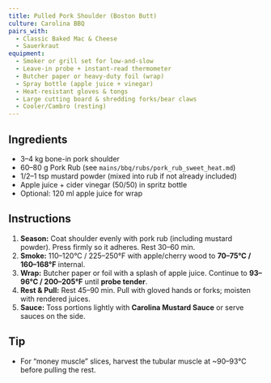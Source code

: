 ```yaml
---
title: Pulled Pork Shoulder (Boston Butt)
culture: Carolina BBQ
pairs_with:
  - Classic Baked Mac & Cheese
  - Sauerkraut
equipment:
  - Smoker or grill set for low-and-slow
  - Leave-in probe + instant-read thermometer
  - Butcher paper or heavy-duty foil (wrap)
  - Spray bottle (apple juice + vinegar)
  - Heat-resistant gloves & tongs
  - Large cutting board & shredding forks/bear claws
  - Cooler/Cambro (resting)
---
```


## Ingredients
- 3–4 kg bone-in pork shoulder
- 60–80 g Pork Rub (see `mains/bbq/rubs/pork_rub_sweet_heat.md`)
- 1/2–1 tsp mustard powder (mixed into rub if not already included)
- Apple juice + cider vinegar (50/50) in spritz bottle
- Optional: 120 ml apple juice for wrap

## Instructions
1. **Season:** Coat shoulder evenly with pork rub (including mustard powder). Press firmly so it adheres. Rest 30–60 min.
2. **Smoke:** 110–120°C / 225–250°F with apple/cherry wood to **70–75°C / 160–168°F** internal.
3. **Wrap:** Butcher paper or foil with a splash of apple juice. Continue to **93–96°C / 200–205°F** until **probe tender**.
4. **Rest & Pull:** Rest 45–90 min. Pull with gloved hands or forks; moisten with rendered juices.
5. **Sauce:** Toss portions lightly with **Carolina Mustard Sauce** or serve sauces on the side.

## Tip
- For “money muscle” slices, harvest the tubular muscle at ~90–93°C before pulling the rest.
